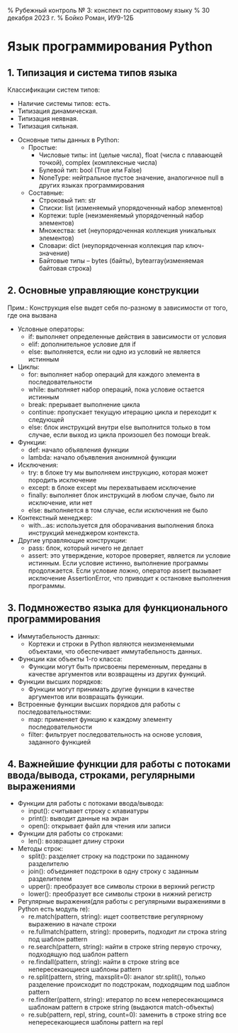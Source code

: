 % Рубежный контроль № 3: конспект по скриптовому языку
% 30 декабря 2023 г.
% Бойко Роман, ИУ9-12Б

# Язык программирования Python

## 1. Типизация и система типов языка
Классификации систем типов:

* Наличие системы типов: есть.
* Типизация динамическая.
* Типизация неявная.
* Типизация сильная.

- Основные типы данных в Python:
  - Простые:
    - Числовые типы: int (целые числа), float (числа с плавающей точкой),
                     complex (комплексные числа)
    - Булевой тип: bool (True или False)
    - NoneType: нейтральное пустое значение, аналогичное null в других языках программирования
  - Составные:
    - Строковый тип: str
    - Списки: list (изменяемый упорядоченный набор элементов)
    - Кортежи: tuple (неизменяемый упорядоченный набор элементов)
    - Множества: set (неупорядоченная коллекция уникальных элементов)
    - Словари: dict (неупорядоченная коллекция пар ключ-значение)
    - Байтовые типы – bytes (байты), bytearray(изменяемая байтовая строка)

## 2. Основные управляющие конструкции
Прим.: Конструкция else выдет себя по-разному в зависимости от того, где она вызвана
- Условные операторы:
  - if: выполняет определенные действия в зависимости от условия
  - elif: дополнительное условие для if
  - else: выполняется, если ни одно из условий не является истинным
- Циклы:
  - for: выполняет набор операций для каждого элемента в последовательности
  - while: выполняет набор операций, пока условие остается истинным
  - break: прерывает выполнение цикла
  - continue: пропускает текущую итерацию цикла и переходит к следующей
  - else: блок инструкций внутри else выполнится только в том случае,
          если выход из цикла произошел без помощи break.
- Функции:
  - def: начало объявления функции
  - lambda: начало объявления анонимной функции
- Исключения:
  - try: в блоке try мы выполняем инструкцию, которая может породить исключение
  - except: в блоке except мы перехватываем исключение
  - finally: выполняет блок инструкций в любом случае, было ли исключение, или нет
  - else: выполняется в том случае, если исключения не было
- Контекстный менеджер:
  - with...as: используется для оборачивания выполнения блока инструкций менеджером контекста.
- Другие управляющие конструкции: 
  - pass: блок, который ничего не делает
  - assert: это утверждение, которое проверяет, является ли условие истинным.
            Если условие истинно, выполнение программы продолжается.
            Если условие ложно, оператор assert вызывает исключение AssertionError,
            что приводит к остановке выполнения программы.

## 3. Подмножество языка для функционального программирования
- Иммутабельность данных:
  - Кортежи и строки в Python являются неизменяемыми объектами,
    что обеспечивает иммутабельность данных.
- Функции как объекты 1-го класса:
  - Функции могут быть присвоены переменным, переданы в качестве аргументов или
    возвращены из других функций.
- Функции высших порядков:
  - Функции могут принимать другие функции в качестве аргументов или возвращать функции.
- Встроенные функции высших порядков для работы с последовательностями:
  - map: применяет функцию к каждому элементу последовательности
  - filter: фильтрует последовательность на основе условия, заданного функцией

## 4. Важнейшие функции для работы с потоками ввода/вывода, строками, регулярными выражениями
- Функции для работы с потоками ввода/вывода:
  - input(): считывает строку с клавиатуры
  - print(): выводит данные на экран
  - open(): открывает файл для чтения или записи
- Функции для работы со строками:
  - len(): возвращает длину строки
- Методы строк:
  - split(): разделяет строку на подстроки по заданному разделителю
  - join(): объединяет подстроки в одну строку с заданным разделителем
  - upper(): преобразует все символы строки в верхний регистр
  - lower(): преобразует все символы строки в нижний регистр
- Регулярные выражения(для работы с регулярными выражениями в Python есть модуль re):
  - re.match(pattern, string): ищет соответствие регулярному выражению в начале строки
  - re.fullmatch(pattern, string): проверить, подходит ли строка string под шаблон pattern
  - re.search(pattern, string): найти в строке string первую строчку,
                                подходящую под шаблон pattern
  - re.findall(pattern, string): найти в строке string все непересекающиеся шаблоны pattern
  - re.split(pattern, string, maxsplit=0): аналог str.split(),
                                           только разделение происходит по подстрокам,
                                           подходящим под шаблон pattern
  - re.finditer(pattern, string): итератор по всем непересекающимся шаблонам pattern
                                  в строке string (выдаются match-объекты)
  - re.sub(pattern, repl, string, count=0): заменить в строке string все непересекающиеся
                                            шаблоны pattern на repl